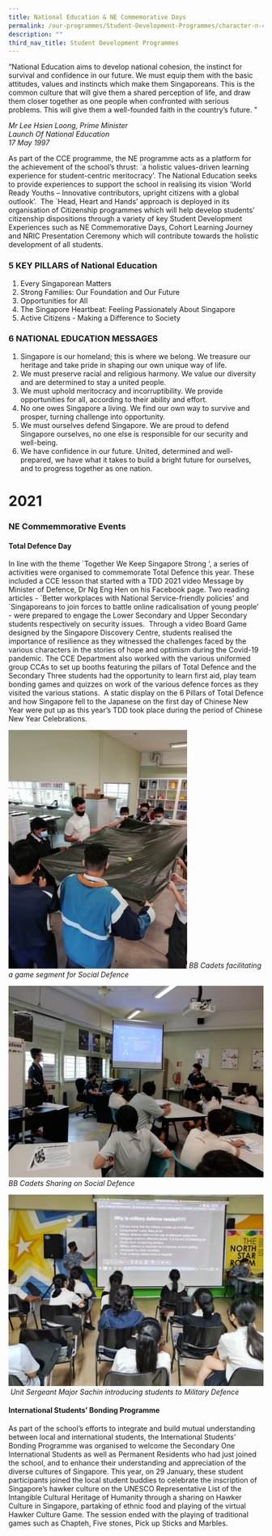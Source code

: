 ```yaml
---
title: National Education & NE Commemorative Days
permalink: /our-programmes/Student-Development-Programmes/character-n-citizenship-education/national-education
description: ""
third_nav_title: Student Development Programmes
---
```

“National Education aims to develop national cohesion, the instinct for survival and confidence in our future. We must equip them with the basic attitudes, values and instincts which make them Singaporeans. This is the common culture that will give them a shared perception of life, and draw them closer together as one people when confronted with serious problems. This will give them a well-founded faith in the country’s future. ”

*Mr Lee Hsien Loong, Prime Minister<br>
Launch Of National Education<br>
17 May 1997*

As part of the CCE programme, the NE programme acts as a platform for the achievement of the school’s thrust: \`a holistic values-driven learning experience for student-centric meritocracy’. The National Education seeks to provide experiences to support the school in realising its vision ‘World Ready Youths – Innovative contributors, upright citizens with a global outlook’.  The \`Head, Heart and Hands’ approach is deployed in its organisation of Citizenship programmes which will help develop students’ citizenship dispositions through a variety of key Student Development Experiences such as NE Commemorative Days, Cohort Learning Journey and NRIC Presentation Ceremony which will contribute towards the holistic development of all students.

### 5 KEY PILLARS of National Education

1.  Every Singaporean Matters
2.  Strong Families: Our Foundation and Our Future
3.  Opportunities for All
4.  The Singapore Heartbeat: Feeling Passionately About Singapore
5.  Active Citizens - Making a Difference to Society  
      
    

### 6 NATIONAL EDUCATION MESSAGES

1.  Singapore is our homeland; this is where we belong. We treasure our heritage and take pride in shaping our own unique way of life.
2.  We must preserve racial and religious harmony. We value our diversity and are determined to stay a united people.  
3.  We must uphold meritocracy and incorruptibility. We provide opportunities for all, according to their ability and effort.  
4.  No one owes Singapore a living. We find our own way to survive and prosper, turning challenge into opportunity.
5.  We must ourselves defend Singapore. We are proud to defend Singapore ourselves, no one else is responsible for our security and well-being.
6.  We have confidence in our future. United, determined and well-prepared, we have what it takes to build a bright future for ourselves, and to progress together as one nation. 
    
# 2021


### NE Commemmorative Events


  

#### Total Defence Day 

In line with the theme \`Together We Keep Singapore Strong ‘, a series of activities were organised to commemorate Total Defence this year. These included a CCE lesson that started with a TDD 2021 video Message by Minister of Defence, Dr Ng Eng Hen on his Facebook page. Two reading articles - \`Better workplaces with National Service-friendly policies’ and \`Singaporeans to join forces to battle online radicalisation of young people’ - were prepared to engage the Lower Secondary and Upper Secondary students respectively on security issues.  Through a video Board Game designed by the Singapore Discovery Centre, students realised the importance of resilience as they witnessed the challenges faced by the various characters in the stories of hope and optimism during the Covid-19 pandemic. The CCE Department also worked with the various uniformed group CCAs to set up booths featuring the pillars of Total Defence and the Secondary Three students had the opportunity to learn first aid, play team bonding games and quizzes on work of the various defence forces as they visited the various stations.  A static display on the 6 Pillars of Total Defence and how Singapore fell to the Japanese on the first day of Chinese New Year were put up as this year’s TDD took place during the period of Chinese New Year Celebrations.

<img src="/images/TDD1%20-%20BB%20Cadets%20facilitating%20a%20game%20segment%20for%20Social%20Defence.jpg" 
     style="width:70%">
*BB Cadets facilitating a game segment for Social Defence*



![](/images/TDD2%20BB%20cadets%20sharing%20on%20Social%20Defence%20during%20Total%20Defence%20Day%20.jpg)
*BB Cadets Sharing on Social Defence*

![](/images/TDD3%20-%20Unit%20Sergeant%20Major%20Sachin%20introducing%20students%20to%20Military%20Defence.jpg)
 *Unit Sergeant Major Sachin introducing students to Military Defence*
 
#### International Students’ Bonding Programme

As part of the school’s efforts to integrate and build mutual understanding between local and international students, the International Students’ Bonding Programme was organised to welcome the Secondary One International Students as well as Permanent Residents who had just joined the school, and to enhance their understanding and appreciation of the diverse cultures of Singapore. This year, on 29 January, these student participants joined the local student buddies to celebrate the inscription of Singapore’s hawker culture on the UNESCO Representative List of the Intangible Cultural Heritage of Humanity through a sharing on Hawker Culture in Singapore, partaking of ethnic food and playing of the virtual Hawker Culture Game. The session ended with the playing of traditional games such as Chapteh, Five stones, Pick up Sticks and Marbles.